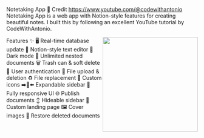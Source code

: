 Notetaking App 📝
Credit https://www.youtube.com/@codewithantonio
Notetaking App is a web app with Notion-style features for creating beautiful notes. I built this by following an excellent YouTube tutorial by CodeWithAntonio.

Features ✨
<img src="features.png" align="right" width="250">
🖥️ Real-time database update
💬 Notion-style text editor
🌙 Dark mode
🌳 Unlimited nested documents
🗑️ Trash can & soft delete
🔐 User authentication
📄 File upload & deletion
♻️ File replacement
🌠 Custom icons
➡️🔀⬅️ Expandable sidebar
📱 Fully responsive UI
🌐 Publish documents
↕️ Hideable sidebar
🛬 Custom landing page
🖼️ Cover images
🔄 Restore deleted documents
